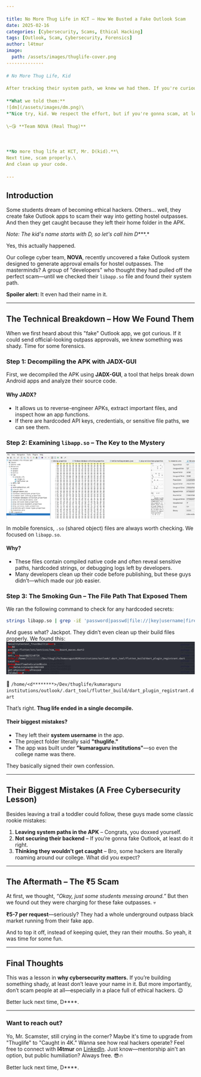 ```yaml
---

title: No More Thug Life in KCT – How We Busted a Fake Outlook Scam
date: 2025-02-16
categories: [Cybersecurity, Scams, Ethical Hacking]
tags: [Outlook, Scam, Cybersecurity, Forensics]
author: l4tmur
image:
  path: /assets/images/thuglife-cover.png
--------------

# No More Thug Life, Kid

After tracking their system path, we knew we had them. If you're curious about how we uncovered the scam, you're in the right place. We reached out with a DM to see their reaction, knowing we had all the proof we needed. Of course, we took screenshots to document everything.

**What we told them:**  
![dm](/assets/images/dm.png)\
*"Nice try, kid. We respect the effort, but if you're gonna scam, at least do it right. This takes skill—something you clearly don’t have. Next time, don’t forget who’s watching."*

\~😘 **Team NOVA (Real Thug)**



**No more thug life at KCT, Mr. D(kid).**\
Next time, scam properly.\
And clean up your code.

---
```


## Introduction

Some students dream of becoming ethical hackers. Others… well, they create fake Outlook apps to scam their way into getting hostel outpasses. And then they get caught because they left their home folder in the APK.

*Note: The kid's name starts with D, so let's call him D*\*\*\*.\*

Yes, this actually happened.

Our college cyber team, **NOVA**, recently uncovered a fake Outlook system designed to generate approval emails for hostel outpasses. The masterminds? A group of "developers" who thought they had pulled off the perfect scam—until we checked their `libapp.so` file and found their system path.

**Spoiler alert:** It even had their name in it.

---

## The Technical Breakdown – How We Found Them

When we first heard about this "fake" Outlook app, we got curious. If it could send official-looking outpass approvals, we knew something was shady. Time for some forensics.

### Step 1: Decompiling the APK with JADX-GUI

First, we decompiled the APK using **JADX-GUI**, a tool that helps break down Android apps and analyze their source code.

#### **Why JADX?**

- It allows us to reverse-engineer APKs, extract important files, and inspect how an app functions.
- If there are hardcoded API keys, credentials, or sensitive file paths, we can see them.

### Step 2: Examining `libapp.so` – The Key to the Mystery  
![jadx-ui](/assets/images/jadx-ui.png)

In mobile forensics, `.so` (shared object) files are always worth checking. We focused on `libapp.so`.



#### **Why?**

- These files contain compiled native code and often reveal sensitive paths, hardcoded strings, or debugging logs left by developers.
- Many developers clean up their code before publishing, but these guys didn’t—which made our job easier.

### Step 3: The Smoking Gun – The File Path That Exposed Them

We ran the following command to check for any hardcoded secrets:

```bash
strings libapp.so | grep -iE 'password|passwd|file://|key|username|firebase|auth|token|apikey|secret|oauth|bearer|jwt|client_id|client_secret|access_token|refresh_token|ftp|sftp|admin|private|ssh|db_password|db_user|root|credentials|aws_access_key|aws_secret|google_api_key|facebook_app_id|twilio|slack_token|webhook|encryption|keystore|cert|certificate|proxy|debug|log'
```

And guess what? Jackpot. They didn’t even clean up their build files properly. We found this:  
![strings-result](/assets/images/strings-result.png)



📂 `/home/<d********>/Dev/thuglife/kumaraguru institutions/outlook/.dart_tool/flutter_build/dart_plugin_registrant.dart`

That’s right. **Thug life ended in a single decompile.**

#### **Their biggest mistakes?**

- They left their **system username** in the app.
- The project folder literally said **"thuglife."**
- The app was built under **"kumaraguru institutions"**—so even the college name was there.

They basically signed their own confession.

---

## Their Biggest Mistakes (A Free Cybersecurity Lesson)

Besides leaving a trail a toddler could follow, these guys made some classic rookie mistakes:

1. **Leaving system paths in the APK** – Congrats, you doxxed yourself.
2. **Not securing their backend** – If you’re gonna fake Outlook, at least do it right.
3. **Thinking they wouldn’t get caught** – Bro, some hackers are literally roaming around our college. What did you expect?

---

## The Aftermath – The ₹5 Scam

At first, we thought, *“Okay, just some students messing around.”* But then we found out they were charging for these fake outpasses. 💀

**₹5-7 per request**—seriously? They had a whole underground outpass black market running from their fake app.

And to top it off, instead of keeping quiet, they ran their mouths. So yeah, it was time for some fun.

---

## Final Thoughts

This was a lesson in **why cybersecurity matters.** If you’re building something shady, at least don’t leave your name in it. But more importantly, don’t scam people at all—especially in a place full of ethical hackers. 😉

Better luck next time, D****.

---

### Want to reach out?
Yo, Mr. Scamster, still crying in the corner? Maybe it's time to upgrade from "Thuglife" to "Caught in 4K." Wanna see how real hackers operate? Feel free to connect with **l4tmur** on [LinkedIn](https://www.linkedin.com/in/0xl4tmur). Just know—mentorship ain't an option, but public humiliation? Always free. 😎🔥

Better luck next time, D\*\*\*\*.

